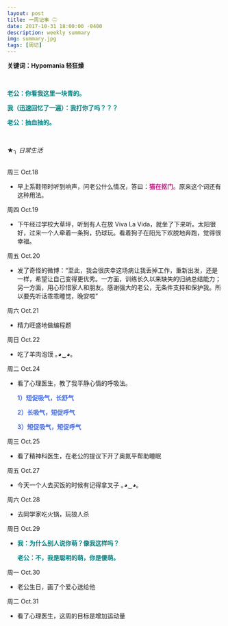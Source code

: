 ```yaml
---
layout: post
title: 一周记事 ㊁
date: 2017-10-31 18:00:00 -0400
description: weekly summary
img: summary.jpg
tags: [周记]
---
```


**关键词：Hypomania 轻狂燥**

<br>

<span style="color:Teal">**老公：你看我这里一块青的。**</span>

<span style="color:Teal">**我（迅速回忆了一遍）：我打你了吗？？？**</span>

<span style="color:Teal">**老公：抽血抽的。**</span>


<br>

★╮ *日常生活*

<br>
周三 Oct.18

- 早上系鞋带时听到响声，问老公什么情况，答曰：<span style="color:MediumVioletRed">**猫在抠门**</span>。原来这个词还有这种用法。

周四 Oct.19

- 下午经过学校大草坪，听到有人在放 Viva La Vida，就坐了下来听。太阳很好，过来一个人牵着一条狗，扔球玩。看着狗子在阳光下欢脱地奔跑，觉得很幸福。

周五 Oct.20

- 发了奇怪的微博：“至此，我会很庆幸这场病让我丢掉工作，重新出发，还是一样，希望让自己变得更优秀。一方面，训练长久以来缺失的归纳总结能力；另一方面，用心珍惜家人和朋友。感谢强大的老公，无条件支持和保护我。所以要先听话乖乖睡觉，晚安啦”
    

周六 Oct.21
- 精力旺盛地做编程题

周日 Oct.22
- 吃了羊肉泡馍 ｡◕‿◕｡

周二 Oct.24

- 看了心理医生，教了我平静心情的呼吸法。

  <span style="color:RoyalBlue"> **1）短促吸气，长舒气**</span>

  <span style="color:RoyalBlue">**2）长吸气，短促呼气**</span>

  <span style="color:RoyalBlue">**3）短促吸气，短促呼气**</span>

周三 Oct.25

- 看了精神科医生，在老公的提议下开了奥氮平帮助睡眠

周五 Oct.27

- 今天一个人去买饭的时候有记得拿叉子 ｡◕‿◕｡

周六 Oct.28

- 去同学家吃火锅，玩狼人杀

周日 Oct.29

- <span style="color:Teal">**我：为什么别人说你萌？像我这样吗？**</span>

  <span style="color:Teal">**老公：不，我是聪明的萌，你是傻萌。**</span>


周一 Oct.30

- 老公生日，画了个爱心送给他 

周二 Oct.31

- 看了心理医生，这周的目标是增加运动量

